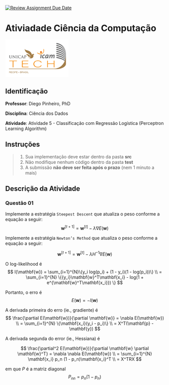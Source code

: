 [![Review Assignment Due Date](https://classroom.github.com/assets/deadline-readme-button-24ddc0f5d75046c5622901739e7c5dd533143b0c8e959d652212380cedb1ea36.svg)](https://classroom.github.com/a/XLECW-4r)
# Ativiadade Ciência da Computação
<img src="assets/images/Unicap_Icam_Tech-01.png" alt="drawing" width="200"/>

## Identificação
**Professor**: Diego Pinheiro, PhD

**Disciplina**: Ciência dos Dados

**Atividade**: Atividade 5 - Classificação com Regressão Logística (Perceptron Learning Algorithm)

## Instruções 
> 1. Sua implementação deve estar dentro da pasta **src** 
> 2. Não modifique nenhum código dentro da pasta **test**
> 3. A submissão **não deve ser feita após o prazo** (nem 1 minuto a mais)

## Descrição da Atividade
### Questão 01

Implemente a estratégia `Steepest Descent` que atualiza o peso conforme a equação a seguir:
$$
\mathbf{w}^{[t+1]} = \mathbf{w}^{[t]} - \lambda \nabla E(\mathbf{w})
$$


Implemente a estratégia `Newton’s Method`  que atualiza o peso conforme a equação a seguir:

$$
\mathbf{w}^{[t+1]} = \mathbf{w}^{[t]} - \lambda H^{-1}\nabla E(\mathbf{w})
$$


O log-likelihood é 
$$
l(\mathbf{w}) = \sum_{i=1}^{N}\{y_i log(p_i) + (1 - y_i)(1 - log(p_i))\}
\\
= \sum_{i=1}^{N} \{{y_i}\mathbf{w}^T\mathbf{x_i} - log(1 + e^{\mathbf{w}^T\mathbf{x_i}}) \}
$$

Portanto, o erro é 
$$
E(\mathbf{w}) = -l(\mathbf{w})
$$

A derivada primeira do erro (ie., gradiente) é 
$$
\frac{\partial E(\mathbf{w})}{\partial \mathbf{w}} = \nabla E(\mathbf{w}) 
\\
= \sum_{i=1}^{N} \{\mathbf{x_i}(y_i - p_i)\}
\\
= X^T(\mathbf{p} - \mathbf{y})
$$

A derivada segunda do error (ie., Hessiana) é 

$$
\frac{\partial^2 E(\mathbf{w})}{\partial \mathbf{w} \partial \mathbf{w}^T} = \nabla \nabla E(\mathbf{w})
\\
= \sum_{i=1}^{N} \mathbf{x_i} p_n (1 - p_n)\mathbf{x_i}^T 
\\
= X^TRX
$$


em que $P$ é a matriz diagonal 
$$
P_{nn} = p_n(1 - p_n)
$$


